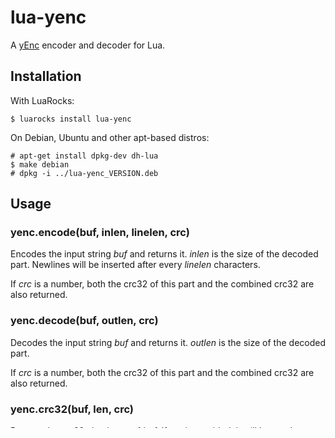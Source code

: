 # lua-yenc

A [yEnc](http://www.yenc.org/) encoder and decoder for Lua.

## Installation

With LuaRocks:

    $ luarocks install lua-yenc

On Debian, Ubuntu and other apt-based distros:

    # apt-get install dpkg-dev dh-lua 
    $ make debian
    # dpkg -i ../lua-yenc_VERSION.deb

## Usage

### yenc.encode(buf, inlen, linelen, crc)

Encodes the input string *buf* and returns it. *inlen* is the size of the decoded part. Newlines
will be inserted after every *linelen* characters.

If *crc* is a number, both the crc32 of this part and the combined crc32 are also returned.

### yenc.decode(buf, outlen, crc)

Decodes the input string *buf* and returns it. *outlen* is the size of the decoded part.

If *crc* is a number, both the crc32 of this part and the combined crc32 are also returned.

### yenc.crc32(buf, len, crc)

Returns the crc32 checksum of *buf*. If *crc* is provided, it will be used as an initial value.

### yenc.crc32_combine(crc1, crc2, len2)

Returns the combined crc32 checksums of *crc1* and *crc2*. *len2* is the length of the buffer from
which *crc2* was obtained.
